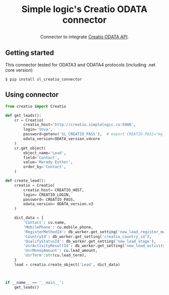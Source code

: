 # <p align="center">Simple logic's Creatio ODATA connector</p>
<p align="center">Connector to integrate <a href="https://academy.creatio.com/docs/developer/integrations_and_api/data_services/odata/overview">Creatio ODATA API</a>.</p>

## Getting started

This connector tested for ODATA3 and ODATA4 protocols (including .net core version)

```
$ pip install sl_creatio_connector
```

## Using connector

```python
from creatio import Creatio

def get_leads():
    cr = Creatio(
        creatio_host='http://creatio.simplelogic.ru:5000',
        login='Vova',
        password=getenv('SL_CREATIO_PASS'),  # export CREATIO_PASS="my_massword"
        odata_version=ODATA_version.v4core
    )
    cr.get_object(
        object_name='Lead',
        field='Contact',
        value='Marady Esther',
        order_by='Contact',
    )

def create_lead():
    creatio = Creatio(
        creatio_host= CREATIO_HOST,
        login= CREATIO_LOGIN,
        password= CREATIO_PASS,
        odata_version= ODATA_version.v3
    )

    dict_data = {
        'Contact': cu.name,
        'MobilePhone': cu.mobile_phone,
        'RegisterMethodId': db_worker.get_setting('new_lead_register_method'),
        'CountryId': db_worker.get_setting('creatio_country_id'),
        'QualifyStatusId': db_worker.get_setting('new_lead_stage'),
        'UsrActivityResultId': db_worker.get_setting('new_lead_activity_result'),
        'UsrMoneyAmount': cu.lead_amount,
        'UsrTerm':str(cu.lead_term),
    }
    lead = creatio.create_object('Lead', dict_data)



if __name__ == '__main__':
    get_leads()

```